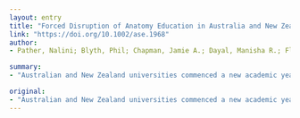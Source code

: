 ```yaml
---
layout: entry
title: "Forced Disruption of Anatomy Education in Australia and New Zealand: An Acute Response to the Covid-19 Pandemic"
link: "https://doi.org/10.1002/ase.1968"
author:
- Pather, Nalini; Blyth, Phil; Chapman, Jamie A.; Dayal, Manisha R.; Flack, Natasha A. M. S.; Fogg, Quentin A.; Green, Rodney A.; Hulme, Anneliese K.; Johnson, Ian P.; Meyer, Amanda J.; Morley, John W.; Shortland, Peter J.; ??trkalj, Goran; ??trkalj, Mirjana; Valter, Krisztina; Webb, Alexandra L.; Woodley, Stephanie J.; Lazarus, Michelle D.

summary:
- "Australian and New Zealand universities commenced a new academic year in February/March 2020 largely with ?business as usual' The subsequent COVID-19 pandemic imposed unexpected disruptions to anatomical educational practice. Anatomy educators in both these countries were mobilized to adjust their teaching approaches. The study on anatomy education disruption at pandem onset within Australia and new Zealand adopts a social constructivist lens. Eighteen anatomy academics from ten institutions participated in this exercise."

original:
- "Australian and New Zealand universities commenced a new academic year in February/March 2020 largely with ?business as usual'. The subsequent COVID-19 pandemic imposed unexpected disruptions to anatomical educational practice. Rapid change occurred due to government-imposed physical distancing regulations from March 2020 that increasingly restricted anatomy laboratory teaching practices. Anatomy educators in both these countries were mobilized to adjust their teaching approaches. This study on anatomy education disruption at pandemic onset within Australia and New Zealand adopts a social constructivist lens. The research question was ?What are the perceived disruptions and changes made to anatomy education in Australia and New Zealand during the initial period of the Covid-19 pandemic, as reflected on by anatomy educators?'. Thematic analysis to elucidate ''the what and why'' of anatomy education was applied to these reflections. Eighteen anatomy academics from ten institutions participated in this exercise. The analysis revealed loss of integrated 'hands-on' experiences, and impacts on workload, traditional roles, students, pedagogy and anatomists? personal educational philosophies. The key opportunities recognized for anatomy education included: enabling synchronous teaching across remote sites, expanding offerings into the remote learning space, and embracing new pedagogies. In managing anatomy education?s transition in response to the pandemic, six critical elements were identified: community care, clear communications, clarified expectations, constructive alignment, community of practice, ability to compromise and adapt and continuity planning. There is no doubt that anatomy education has stepped into a yet unknown future in the island countries of Australia and New Zealand."
---
```


